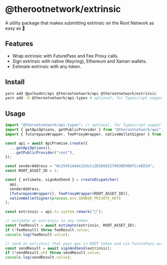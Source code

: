 # @therootnetwork/extrinsic

A utility package that makes submitting extrinsic on the Root Network as easy as 🥧

## Features

- Wrap extrinsic with FuturePass and Fee Proxy calls.
- Sign extrinsic with native (Keyring), Ethereum and Xaman wallets.
- Estimate extrinsic with any token.

## Install

```bash
yarn add @polkadot/api @therootnetwork/api @therootnetwork/extrinsic
yarn add -D @therootnetwork/api-types # optional, for Typescript support
```

## Usage

```typescript
import "@therootnetwork/api-types"; // optional, for Typescript support
import { getApiOptions, getPublicProvider } from "@therootnetwork/api";
import { futurepassWrapper, feeProxyWrapper, nativeWalletSigner } from "@therootnetwork/api";

const api = await ApiPromise.create({
  ...getApiOptions(),
  ...getPublicProvider("root"),
});

const senderAddress = "0x25451A4de12dcCc2D166922fA938E900fCc4ED24";
const ROOT_ASSET_ID = 1;

const { estimate, signAndSend } = createDispatcher(
  api,
  senderAddress,
  [futurepassWrapper(), feeProxyWrapper(ROOT_ASSET_ID)],
  nativeWalletSigner(process.env.SENDER_PRIVATE_KEY)
);

const extrinsic = api.tx.system.remark("🥧");

// estimate an extrinsic in any token
const feeResult = await estimate(extrinsic, ROOT_ASSET_ID);
if (!feeResult) throw feeResult.value;
console.log(feeResult.value);

// send an extrinsic that pays gas in ROOT token and via FuturePass account
const sendResult = await signAndSend(extrinsic);
if (!sendResult.ok) throw sendResult.value;
console.log(sendResult.value);
```
